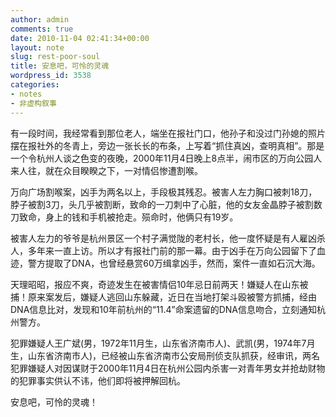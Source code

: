 ```yaml
---
author: admin
comments: true
date: 2010-11-04 02:41:34+00:00
layout: note
slug: rest-poor-soul
title: 安息吧，可怜的灵魂
wordpress_id: 3538
categories:
- notes
- 非虚构叙事
---
```


有一段时间，我经常看到那位老人，端坐在报社门口，他孙子和没过门孙媳的照片摆在报社外的冬青上，旁边一张长长的布条，上写着“抓住真凶，查明真相”。那是一个令杭州人谈之色变的夜晚，2000年11月4日晚上8点半，闹市区的万向公园人来人往，就在众目睽睽之下，一对情侣惨遭割喉。 

万向广场割喉案，凶手为两名以上，手段极其残忍。被害人左力胸口被刺18刀，脖子被割3刀，头几乎被割断，致命的一刀刺中了心脏，他的女友金晶脖子被割数刀致命，身上的钱和手机被抢走。殒命时，他俩只有19岁。 

被害人左力的爷爷是杭州景区一个村子满觉陇的老村长，他一度怀疑是有人雇凶杀人，多年来一直上访。所以才有报社门前的那一幕。由于凶手在万向公园留下了血迹，警方提取了DNA，也曾经悬赏60万缉拿凶手，然而，案件一直如石沉大海。

天理昭昭，报应不爽，奇迹发生在被害情侣10年忌日前两天！嫌疑人在山东被捕！原来案发后，嫌疑人逃回山东躲藏，近日在当地打架斗殴被警方抓捕，经由DNA信息比对，发现和10年前杭州的“11.4”命案遗留的DNA信息吻合，立刻通知杭州警方。

犯罪嫌疑人王广斌(男，1972年11月生，山东省济南市人)、武凯(男，1974年7月生，山东省济南市人)，已经被山东省济南市公安局刑侦支队抓获，经审讯，两名犯罪嫌疑人对因谋财于2000年11月4日在杭州公园内杀害一对青年男女并抢劫财物的犯罪事实供认不讳，他们即将被押解回杭。

安息吧，可怜的灵魂！
